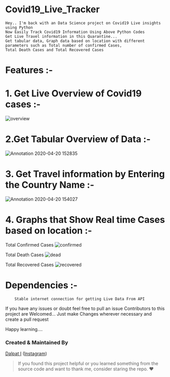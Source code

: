 # Covid19_Live_Tracker

	Hey.. I'm back with an Data Science project on Covid19 Live insights using Python
	Now Easily Track Covid19 Information Using Above Python Codes
	Get Live Travel information in this Quarantine...
	Get tabular data, Graph data based on location with different parameters such as Total number of confirmed Cases,
	Total Death Cases and Total Recovered Cases

# Features :-
# 1. Get Live Overview of Covid19 cases :-
    
   ![overview](https://user-images.githubusercontent.com/49696449/79738968-210bd280-831b-11ea-9c23-4a2c5a95c68a.jpg)

# 2.Get Tabular Overview of Data :-

   ![Annotation 2020-04-20 152835](https://user-images.githubusercontent.com/49696449/79739316-a5f6ec00-831b-11ea-89ba-7631231ed3b9.jpg)

# 3. Get Travel information by Entering the Country Name :-
 
  ![Annotation 2020-04-20 154027](https://user-images.githubusercontent.com/49696449/79740559-8234a580-831d-11ea-87a1-2ca89ce458ef.jpg)

# 4. Graphs that Show Real time Cases based on location :-
       
Total Confirmed Cases
	 ![confirmed](https://user-images.githubusercontent.com/49696449/79737665-4992cd00-8319-11ea-9aa7-06f460fa193b.jpg)
	 
Total Death Cases
         ![dead](https://user-images.githubusercontent.com/49696449/79738455-667bd000-831a-11ea-9897-ec497bab611a.jpg)
 
Total Recovered Cases
         ![recovered](https://user-images.githubusercontent.com/49696449/79738687-b78bc400-831a-11ea-9189-da0ddd329564.jpg)
	 
# Dependencies :-

		Stable internet connection for getting Live Data From API


If you have any issues or doubt feel free to pull an issue
Contributors to this project are Welcomed...
Just make Changes wherever necessary and create a pull request

Happy learning....

### Created & Maintained By

[Dalpat I](https://github.com/dalpat98)
([Instagram](https://www.instagram.com/dalpat_chaudhary__/))

> If you found this project helpful or you learned something from the source code and want to thank me, consider staring the repo. :heart:
